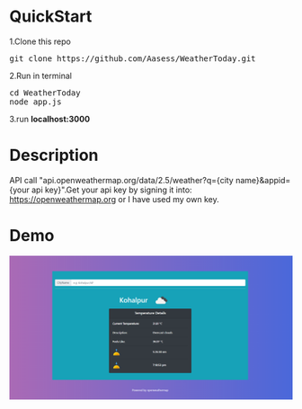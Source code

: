 # QuickStart
1.Clone this repo
<pre>git clone https://github.com/Aasess/WeatherToday.git</pre>

2.Run in terminal
<pre>
cd WeatherToday
node app.js
</pre>

3.run <strong>localhost:3000</strong>

# Description
API call "api.openweathermap.org/data/2.5/weather?q={city name}&appid={your api key}".Get your api key by signing it into: https://openweathermap.org or I have used my own key.

# Demo

  <img src="/demo/snap.PNG">
